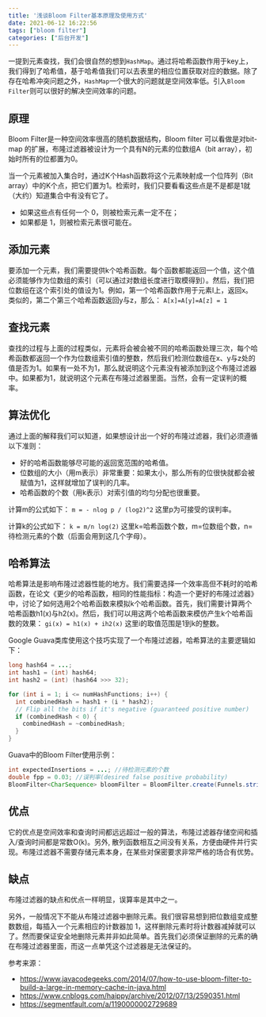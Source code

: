 ```yaml
---
title: '浅谈Bloom Filter基本原理及使用方式'
date: 2021-06-12 16:22:56
tags: ["bloom filter"]
categories: ["后台开发"]
---
```


一提到元素查找，我们会很自然的想到`HashMap`。通过将哈希函数作用于key上，我们得到了哈希值，基于哈希值我们可以去表里的相应位置获取对应的数据。除了存在哈希冲突问题之外，`HashMap`一个很大的问题就是空间效率低。引入`Bloom Filter`则可以很好的解决空间效率的问题。



## 原理
Bloom Filter是一种空间效率很高的随机数据结构，Bloom filter 可以看做是对bit-map 的扩展，布隆过滤器被设计为一个具有N的元素的位数组A（bit array），初始时所有的位都置为0。

当一个元素被加入集合时，通过K个Hash函数将这个元素映射成一个位阵列（Bit array）中的K个点，把它们置为1。检索时，我们只要看看这些点是不是都是1就（大约）知道集合中有没有它了。

- 如果这些点有任何一个 0，则被检索元素一定不在；
- 如果都是 1，则被检索元素很可能在。


## 添加元素
要添加一个元素，我们需要提供k个哈希函数。每个函数都能返回一个值，这个值必须能够作为位数组的索引（可以通过对数组长度进行取模得到）。然后，我们把位数组在这个索引处的值设为1。例如，第一个哈希函数作用于元素I上，返回x。类似的，第二个第三个哈希函数返回y与z，那么：
`A[x]=A[y]=A[z] = 1`

## 查找元素
查找的过程与上面的过程类似，元素将会被会被不同的哈希函数处理三次，每个哈希函数都返回一个作为位数组索引值的整数，然后我们检测位数组在x、y与z处的值是否为1。如果有一处不为1，那么就说明这个元素没有被添加到这个布隆过滤器中。如果都为1，就说明这个元素在布隆过滤器里面。当然，会有一定误判的概率。

## 算法优化
通过上面的解释我们可以知道，如果想设计出一个好的布隆过滤器，我们必须遵循以下准则：

- 好的哈希函数能够尽可能的返回宽范围的哈希值。
- 位数组的大小（用m表示）非常重要：如果太小，那么所有的位很快就都会被赋值为1，这样就增加了误判的几率。
- 哈希函数的个数（用k表示）对索引值的均匀分配也很重要。

计算m的公式如下：
`m = - nlog p / (log2)^2`
这里p为可接受的误判率。

计算k的公式如下：
`k = m/n log(2)`
这里k=哈希函数个数，m=位数组个数，n=待检测元素的个数（后面会用到这几个字母）。

## 哈希算法
哈希算法是影响布隆过滤器性能的地方。我们需要选择一个效率高但不耗时的哈希函数，在论文《更少的哈希函数，相同的性能指标：构造一个更好的布隆过滤器》中，讨论了如何选用2个哈希函数来模拟k个哈希函数。首先，我们需要计算两个哈希函数h1(x)与h2(x)。然后，我们可以用这两个哈希函数来模仿产生k个哈希函数的效果：
`gi(x) = h1(x) + ih2(x)`
这里i的取值范围是1到k的整数。

Google Guava类库使用这个技巧实现了一个布隆过滤器，哈希算法的主要逻辑如下：
```java
long hash64 = ...;
int hash1 = (int) hash64;
int hash2 = (int) (hash64 >>> 32);

for (int i = 1; i <= numHashFunctions; i++) {
  int combinedHash = hash1 + (i * hash2);
  // Flip all the bits if it's negative (guaranteed positive number)
  if (combinedHash < 0) {
    combinedHash = ~combinedHash;
  }
}
```

Guava中的Bloom Filter使用示例：
```java
int expectedInsertions = ...; //待检测元素的个数
double fpp = 0.03; //误判率(desired false positive probability)
BloomFilter<CharSequence> bloomFilter = BloomFilter.create(Funnels.stringFunnel(Charset.forName("UTF-8")), expectedInsertions,fpp);
```

## 优点
它的优点是空间效率和查询时间都远远超过一般的算法，布隆过滤器存储空间和插入/查询时间都是常数O(k)。另外, 散列函数相互之间没有关系，方便由硬件并行实现。布隆过滤器不需要存储元素本身，在某些对保密要求非常严格的场合有优势。

## 缺点
布隆过滤器的缺点和优点一样明显，误算率是其中之一。

另外，一般情况下不能从布隆过滤器中删除元素。我们很容易想到把位数组变成整数数组，每插入一个元素相应的计数器加 1，这样删除元素时将计数器减掉就可以了。然而要保证安全地删除元素并非如此简单。首先我们必须保证删除的元素的确在布隆过滤器里面，而这一点单凭这个过滤器是无法保证的。

参考来源：

- https://www.javacodegeeks.com/2014/07/how-to-use-bloom-filter-to-build-a-large-in-memory-cache-in-java.html
- https://www.cnblogs.com/haippy/archive/2012/07/13/2590351.html
- https://segmentfault.com/a/1190000002729689